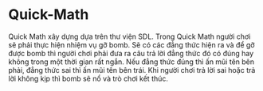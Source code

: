 # Quick-Math
Quick Math xây dựng dựa trên thư viện SDL. Trong Quick Math người chơi sẽ phải thực hiện nhiệm vụ gỡ bomb. Sẽ có các đẳng thức hiện ra và để gỡ được bomb thì người chơi phải đưa ra câu trả lời đẳng thức đó có đúng hay không trong một thời gian rất ngắn. Nếu đẳng thức đúng thì ấn mũi tên bên phải, đẳng thức sai thì ấn mũi tên bên trái. Khi người chơi trả lời sai hoặc trả lời không kịp thì bomb sẽ nổ và trò chơi kết thúc.
